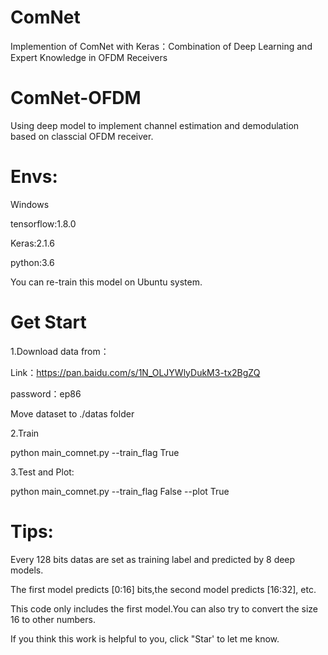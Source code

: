 # ComNet
Implemention of ComNet with Keras：Combination of Deep Learning and Expert Knowledge in OFDM Receivers


# ComNet-OFDM
Using deep model to implement channel estimation and demodulation based on classcial OFDM receiver. 


# Envs:
Windows


tensorflow:1.8.0


Keras:2.1.6


python:3.6


You can re-train this model on Ubuntu system.


# Get Start
1.Download data from：


Link：https://pan.baidu.com/s/1N_OLJYWlyDukM3-tx2BgZQ 


password：ep86 

Move dataset to ./datas folder


2.Train


python main_comnet.py --train_flag True 


3.Test and Plot:


python main_comnet.py --train_flag False --plot True


# Tips:


Every 128 bits datas are set as training label and predicted by 8 deep models.


The first model predicts [0:16] bits,the second model predicts [16:32], etc.


This code only includes the first model.You can also try to convert the size 16 to other numbers.


If you think this work is helpful to you, click "Star' to let me know.

